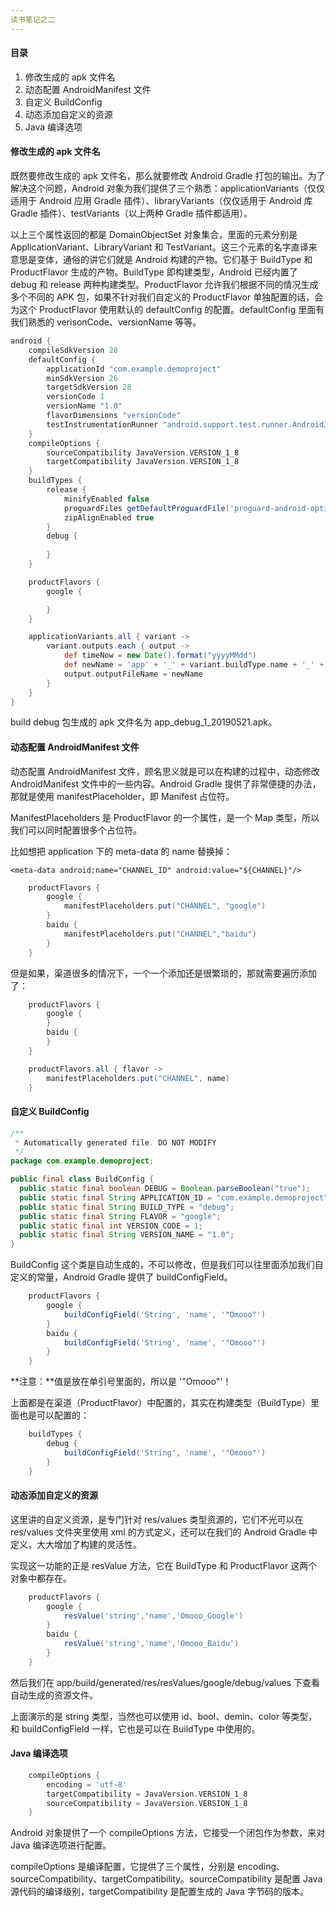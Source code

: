 ```yaml
---
读书笔记之二
---
```


#### 目录

1. 修改生成的 apk 文件名
2. 动态配置 AndroidManifest 文件
3. 自定义 BuildConfig
4. 动态添加自定义的资源
5. Java 编译选项

#### 修改生成的 apk 文件名

既然要修改生成的 apk 文件名，那么就要修改 Android Gradle 打包的输出。为了解决这个问题，Android 对象为我们提供了三个熟悉：applicationVariants（仅仅适用于 Android 应用 Gradle 插件）、libraryVariants（仅仅适用于 Android 库 Gradle 插件）、testVariants（以上两种 Gradle 插件都适用）。

以上三个属性返回的都是 DomainObjectSet 对象集合，里面的元素分别是 ApplicationVariant、LibraryVariant 和 TestVariant。这三个元素的名字直译来意思是变体，通俗的讲它们就是 Android 构建的产物。它们基于 BuildType 和 ProductFlavor 生成的产物。BuildType 即构建类型，Android 已经内置了 debug 和 release 两种构建类型。ProductFlavor 允许我们根据不同的情况生成多个不同的 APK 包，如果不针对我们自定义的 ProductFlavor 单独配置的话，会为这个 ProductFlavor 使用默认的 defaultConfig 的配置。defaultConfig 里面有我们熟悉的 verisonCode、versionName 等等。

```groovy
android {
    compileSdkVersion 28
    defaultConfig {
        applicationId "com.example.demoproject"
        minSdkVersion 26
        targetSdkVersion 28
        versionCode 1
        versionName "1.0"
        flavorDimensions "versionCode"
        testInstrumentationRunner "android.support.test.runner.AndroidJUnitRunner"
    }
    compileOptions {
        sourceCompatibility JavaVersion.VERSION_1_8
        targetCompatibility JavaVersion.VERSION_1_8
    }
    buildTypes {
        release {
            minifyEnabled false
            proguardFiles getDefaultProguardFile('proguard-android-optimize.txt'), 'proguard-rules.pro'
            zipAlignEnabled true
        }
        debug {
            
        }
    }

    productFlavors {
        google {

        }
    }

    applicationVariants.all { variant ->
        variant.outputs.each { output ->
            def timeNow = new Date().format("yyyyMMdd")
            def newName = 'app' + '_' + variant.buildType.name + '_' + variant.versionCode + "_" + timeNow + '.apk'
            output.outputFileName = newName
        }
    }
}
```

 build debug 包生成的 apk 文件名为 app_debug_1_20190521.apk。

#### 动态配置 AndroidManifest 文件

动态配置 AndroidManifest 文件，顾名思义就是可以在构建的过程中，动态修改 AndroidManifest 文件中的一些内容。Android Gradle 提供了非常便捷的办法，那就是使用 manifestPlaceholder，即 Manifest 占位符。

ManifestPlaceholders 是 ProductFlavor 的一个属性，是一个 Map 类型，所以我们可以同时配置很多个占位符。

比如想把 application 下的 meta-data 的 name 替换掉：

```
<meta-data android:name="CHANNEL_ID" android:value="${CHANNEL}"/>
```

```groovy
    productFlavors {
        google {
            manifestPlaceholders.put("CHANNEL", "google")
        }
        baidu {
            manifestPlaceholders.put("CHANNEL","baidu")
        }
    }
```

但是如果，渠道很多的情况下，一个一个添加还是很繁琐的，那就需要遍历添加了：

```groovy
    productFlavors {
        google {
        }
        baidu {
        }
    }

    productFlavors.all { flavor ->
        manifestPlaceholders.put("CHANNEL", name)
    }
```

#### 自定义 BuildConfig

```java
/**
 * Automatically generated file. DO NOT MODIFY
 */
package com.example.demoproject;

public final class BuildConfig {
  public static final boolean DEBUG = Boolean.parseBoolean("true");
  public static final String APPLICATION_ID = "com.example.demoproject";
  public static final String BUILD_TYPE = "debug";
  public static final String FLAVOR = "google";
  public static final int VERSION_CODE = 1;
  public static final String VERSION_NAME = "1.0";
}
```

BuildConfig 这个类是自动生成的，不可以修改，但是我们可以往里面添加我们自定义的常量，Android Gradle 提供了 buildConfigField。

```groovy
    productFlavors {
        google {
            buildConfigField('String', 'name', '"Omooo"')
        }
        baidu {
            buildConfigField('String', 'name', '"Omooo"')
        }
    }
```

**注意：**值是放在单引号里面的，所以是 '"Omooo"'！

上面都是在渠道（ProductFlavor）中配置的，其实在构建类型（BuildType）里面也是可以配置的：

```groovy
    buildTypes {
        debug {
            buildConfigField('String', 'name', '"Omooo"')
        }
    }
```

#### 动态添加自定义的资源

这里讲的自定义资源，是专门针对 res/values 类型资源的，它们不光可以在 res/values 文件夹里使用 xml 的方式定义，还可以在我们的 Android Gradle 中定义，大大增加了构建的灵活性。

实现这一功能的正是 resValue 方法，它在 BuildType 和 ProductFlavor 这两个对象中都存在。

```groovy
    productFlavors {
        google {
            resValue('string','name','Omooo_Google')
        }
        baidu {
            resValue('string','name','Omooo_Baidu')
        }
    }
```

然后我们在 app/build/generated/res/resValues/google/debug/values 下查看自动生成的资源文件。

上面演示的是 string 类型，当然也可以使用 id、bool、demin、color 等类型，和 buildConfigField 一样，它也是可以在 BuildType 中使用的。

#### Java 编译选项

```groovy
    compileOptions {
      	encoding = 'utf-8'
        targetCompatibility = JavaVersion.VERSION_1_8
        sourceCompatibility = JavaVersion.VERSION_1_8
    }
```

Android 对象提供了一个 compileOptions 方法，它接受一个闭包作为参数，来对 Java 编译选项进行配置。

compileOptions 是编译配置，它提供了三个属性，分别是 encoding、sourceCompatibility、targetCompatibility。sourceCompatibility 是配置 Java 源代码的编译级别，targetCompatibility 是配置生成的 Java 字节码的版本。